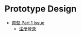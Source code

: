 # Prototype Design

- [原型 Part 1 Issue](https://github.com/eMous/toj/issues/2)
  - [注册登录](https://github.com/eMous/toj/issues/6)
